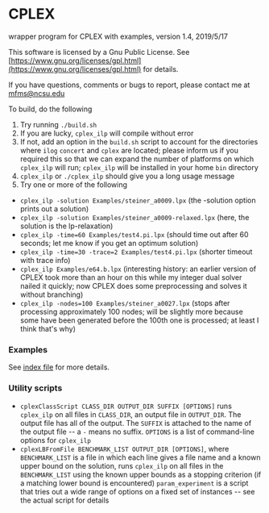# CPLEX
wrapper program for CPLEX with examples, version 1.4, 2019/5/17

This software is licensed by a Gnu Public License. See [https://www.gnu.org/licenses/gpl.html](https://www.gnu.org/licenses/gpl.html) for details.

If you have questions, comments or bugs to report, please contact me at mfms@ncsu.edu

To build, do the following
1. Try running `./build.sh`
2. If you are lucky, `cplex_ilp` will compile without error
3. If not, add an option in the `build.sh` script to account for the directories where `ilog` `concert` and `cplex` are located; please inform us if you required this so that we can expand the number of platforms on which `cplex_ilp` will run; `cplex_ilp` will be installed in your home `bin` directory
4. `cplex_ilp` or `./cplex_ilp` should give you a long usage message
5. Try one or more of the following
* `cplex_ilp -solution Examples/steiner_a0009.lpx` (the -solution option prints out a solution)
* `cplex_ilp -solution Examples/steiner_a0009-relaxed.lpx` (here, the solution is the lp-relaxation)
* `cplex_ilp -time=60 Examples/test4.pi.lpx` (should time out after 60 seconds; let me know if you get an optimum solution)
* `cplex_ilp -time=30 -trace=2 Examples/test4.pi.lpx` (shorter timeout with trace info)
* `cplex_ilp Examples/e64.b.lpx` (interesting history: an earlier version of CPLEX took more than an hour on this while my integer dual solver nailed it quickly; now CPLEX does some preprocessing and solves it without branching)
* `cplex_ilp -nodes=100 Examples/steiner_a0027.lpx` (stops after processing approximately 100 nodes; will be slightly more because some have been generated before the 100th one is processed; at least I think that's why)

### Examples

See [index file](Examples/0-index.html) for more details.

### Utility scripts

* `cplexClassScript CLASS_DIR OUTPUT_DIR SUFFIX [OPTIONS]` runs `cplex_ilp` on all files in `CLASS_DIR`, an output file in `OUTPUT_DIR`. The output file has all of the output. The `SUFFIX` is attached to the name of the output file -- a `-` means no suffix. `OPTIONS` is a list of command-line options for `cplex_ilp`
* `cplexLBFromFile BENCHMARK_LIST OUTPUT_DIR [OPTIONS]`, where `BENCHMARK_LIST` is a file in which each line gives a file name and a known upper bound on the solution, runs `cplex_ilp` on all files in the `BENCHMARK_LIST` using the known upper bounds as a stopping criterion (if a matching lower bound is encountered)
`param_experiment` is a script that tries out a wide range of options on a fixed set of instances -- see the actual script for details
